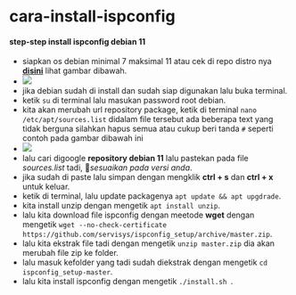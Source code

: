 # cara-install-ispconfig
#### step-step install ispconfig debian 11
- siapkan os debian minimal 7 maksimal 11 atau cek di repo distro nya **[disini](https://github.com/servisys/ispconfig_setup/tree/master/distros)** lihat gambar dibawah.
- <img src="[https://imgur.com/S5sZo6o](https://i.imgur.com/S5sZo6o.png)"/>
- jika debian sudah di install dan sudah siap digunakan lalu buka terminal.
- ketik ```su``` di terminal lalu masukan password root debian.
- kita akan merubah url repository package, ketik di terminal ``` nano /etc/apt/sources.list ``` didalam file tersebut ada beberapa text yang tidak berguna silahkan hapus semua atau cukup beri tanda ```#``` seperti contoh pada gambar dibawah ini
- <img src="https://i.imgur.com/thLMgSx.png" />
- lalu cari digoogle **repository debian 11** lalu pastekan pada file *sources.list* tadi, 📝*sesuaikan pada versi anda*.
- jika sudah di paste lalu simpan dengan mengklik **ctrl + s** dan **ctrl + x** untuk keluar.
- ketik di terminal, lalu update packagenya ``` apt update && apt upgdrade ```.
- kita install unzip dengan mengetik ``` apt install unzip ```.
- lalu kita download file ispconfig dengan meetode **wget** dengan mengetik ``` wget --no-check-certificate https://github.com/servisys/ispconfig_setup/archive/master.zip ```.
- lalu kita ekstrak file tadi dengan mengetik ``` unzip master.zip ``` dia akan merubah file zip ke folder.
- lalu masuk kefolder yang tadi sudah diekstrak dengan mengetik ``` cd ispconfig_setup-master ```.
- lalu kita install ispconfig dengan mengetik ```./install.sh ```.
